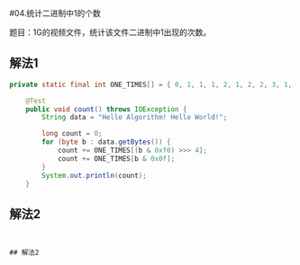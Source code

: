 #04.统计二进制中1的个数

题目：1G的视频文件，统计该文件二进制中1出现的次数。

## 解法1

```Java
private static final int ONE_TIMES[] = { 0, 1, 1, 1, 2, 1, 2, 2, 3, 1, 2, 2, 3, 2, 3, 3, 4 };

	@Test
	public void count() throws IOException {
		String data = "Hello Algorithm! Hello World!";

		long count = 0;
		for (byte b : data.getBytes()) {
			count += ONE_TIMES[(b & 0xf0) >>> 4];
			count += ONE_TIMES[b & 0x0f];
		}
		System.out.println(count);
	}
```

## 解法2
```


## 解法2